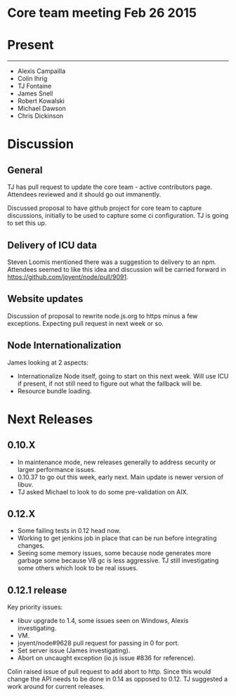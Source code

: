 # Core team meeting Feb 26 2015 

# Present 
----- 
- Alexis Campailla 
- Colin Ihrig 
- TJ Fontaine 
- James Snell 
- Robert Kowalski 
- Michael Dawson 
- Chris Dickinson 

# Discussion

## General

TJ has pull request to update the core team - active contributors page.  Attendees reviewed and it should go out immanently. 

Discussed proposal to have github project for core team to capture discussions, initially to be used to capture some ci configuration.
TJ is going to set this up.   

## Delivery of ICU data 

Steven Loomis mentioned there was a suggestion to delivery to an npm.  Attendees seemed to like this idea and discussion will be carried forward in https://github.com/joyent/node/pull/9091.

## Website updates

Discussion of proposal to rewrite node.js.org to https minus a few exceptions.
Expecting pull request in next week or so. 

## Node Internationalization 

James looking at 2 aspects:
* Internationalize Node itself, going to start on this next week.  Will use ICU if present, if not still need to figure out what the fallback will be.
* Resource bundle loading.


# Next Releases 

## 0.10.X 

* In maintenance mode, new releases generally to  address security or larger performance issues.
* 0.10.37 to go out this week, early next.  Main update is newer version of libuv.
* TJ asked Michael to look to do some pre-validation on AIX.

## 0.12.X 

* Some failing tests in 0.12 head now.
* Working to get jenkins job in place that can be run before integrating changes.
* Seeing some memory issues, some because node generates more garbage some because V8 gc is less aggressive. TJ still investigating some others which look to be real issues.

## 0.12.1 release 

Key priority issues:
* libuv upgrade to 1.4, some issues seen on Windows, Alexis investigating.
* VM.
* joyent/node#9628 pull request for passing in 0 for port.
* Set server issue (James investigating).
* Abort on uncaught exception (io.js issue #836 for reference).

Colin raised issue of pull request to add abort to http.
Since this would change the API needs to be done in 0.14 as opposed to 0.12.
TJ suggested a work around for current releases.
